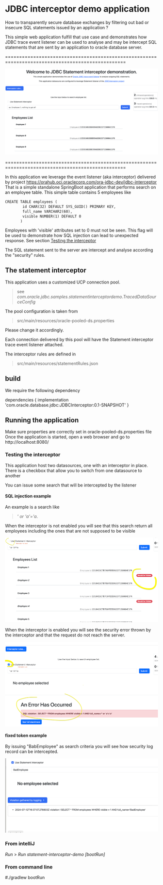 # JDBC interceptor demo application

How to transparently secure database exchanges by filtering out bad or insecure SQL statements
issued by an application ?

This simple web application fulfill that use case and demonstrates how JDBC trace event listener
can be used to analyse and may be intercept SQL statements that are sent by an application
to oracle database server. 

=================================================================================================

![Screenshot of a demo application](assets/img/demoapp.png)

=================================================================================================

In this application we leverage the event listener (aka interceptor) delivered by project
https://orahub.oci.oraclecorp.com/ora-jdbc-dev/jdbc-interceptor
That is a simple standalone SpringBoot application that performs search
on an employee table. This simple table contains 5 employees like

```oracle-sql
CREATE TABLE employees (
        id CHAR(32) DEFAULT SYS_GUID() PRIMARY KEY,
        full_name VARCHAR2(60),
        visible NUMBER(1) DEFAULT 0
       )
```

Employees with 'visible' attributes set to 0 must not be seen. This flag will be 
used to demonstrate how SQL injection can lead to unexpected response.
See section [Testing the interceptor]()

The SQL statement sent to the server are intercept and analyse according the "security" rules.

## The statement interceptor

This application uses a customized UCP connection pool.
> see _com.oracle.jdbc.samples.statementinterceptordemo.TracedDataSourceConfig_


The pool configuration is taken from
> src/main/resources/oracle-pooled-ds.properties

Please change it accordingly.

Each connection delivered by this pool will have the Statement
interceptor trace event listener  attached. 

The interceptor rules are defined in 
> src/main/resources/statementRules.json

## build 

We require the following dependency

dependencies {
    implementation 'com.oracle.database.jdbc:JDBCInterceptor:0.1-SNAPSHOT'
}

## Running the application

Make sure properties are correctly set in oracle-pooled-ds.properties file 
Once the application is started, open a web browser and go to
http://localhost:8080/

### Testing the interceptor
This application host two datasources, one with an interceptor in place.
There is a checkbox that allow you to switch from one datasource to another


You can issue some search that will be intercepted by the listener

#### SQL injection example
An example is a search like 
>_' or 'a'='a_. 

When the interceptor is not enabled you will see that this search return all 
employees including the ones that are not supposed to be visible 

![SQL injection not intercepted](assets/img/injection_1.png)

When the interceptor is enabled you will see the security error thrown
by the interceptor and that the request do not reach the server.

![SQL injection not intercepted](assets/img/injection_2.png)

#### fixed token example

By issuing "BabEmployee" as search criteria you will see how security log record  can be intercepted.

![token sample](assets/img/token_1.png)

### From intelliJ 
_Run_ > _Run statement-interceptor-demo [bootRun]_ 
### From command line
#./gradlew bootRun
